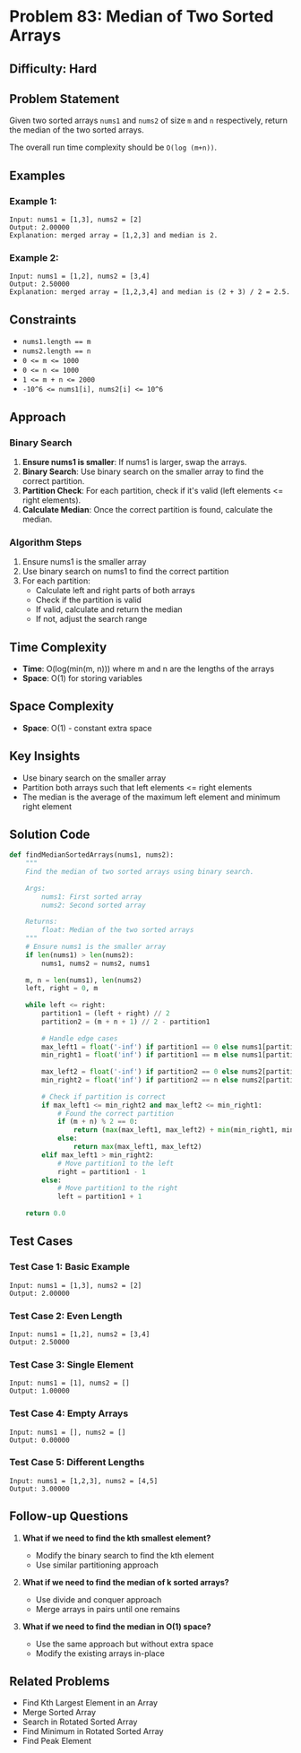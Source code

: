 # Problem 83: Median of Two Sorted Arrays

## Difficulty: Hard

## Problem Statement

Given two sorted arrays `nums1` and `nums2` of size `m` and `n` respectively, return the median of the two sorted arrays.

The overall run time complexity should be `O(log (m+n))`.

## Examples

### Example 1:
```
Input: nums1 = [1,3], nums2 = [2]
Output: 2.00000
Explanation: merged array = [1,2,3] and median is 2.
```

### Example 2:
```
Input: nums1 = [1,2], nums2 = [3,4]
Output: 2.50000
Explanation: merged array = [1,2,3,4] and median is (2 + 3) / 2 = 2.5.
```

## Constraints

- `nums1.length == m`
- `nums2.length == n`
- `0 <= m <= 1000`
- `0 <= n <= 1000`
- `1 <= m + n <= 2000`
- `-10^6 <= nums1[i], nums2[i] <= 10^6`

## Approach

### Binary Search

1. **Ensure nums1 is smaller**: If nums1 is larger, swap the arrays.
2. **Binary Search**: Use binary search on the smaller array to find the correct partition.
3. **Partition Check**: For each partition, check if it's valid (left elements <= right elements).
4. **Calculate Median**: Once the correct partition is found, calculate the median.

### Algorithm Steps

1. Ensure nums1 is the smaller array
2. Use binary search on nums1 to find the correct partition
3. For each partition:
   - Calculate left and right parts of both arrays
   - Check if the partition is valid
   - If valid, calculate and return the median
   - If not, adjust the search range

## Time Complexity

- **Time**: O(log(min(m, n))) where m and n are the lengths of the arrays
- **Space**: O(1) for storing variables

## Space Complexity

- **Space**: O(1) - constant extra space

## Key Insights

- Use binary search on the smaller array
- Partition both arrays such that left elements <= right elements
- The median is the average of the maximum left element and minimum right element

## Solution Code

```python
def findMedianSortedArrays(nums1, nums2):
    """
    Find the median of two sorted arrays using binary search.
    
    Args:
        nums1: First sorted array
        nums2: Second sorted array
        
    Returns:
        float: Median of the two sorted arrays
    """
    # Ensure nums1 is the smaller array
    if len(nums1) > len(nums2):
        nums1, nums2 = nums2, nums1
    
    m, n = len(nums1), len(nums2)
    left, right = 0, m
    
    while left <= right:
        partition1 = (left + right) // 2
        partition2 = (m + n + 1) // 2 - partition1
        
        # Handle edge cases
        max_left1 = float('-inf') if partition1 == 0 else nums1[partition1 - 1]
        min_right1 = float('inf') if partition1 == m else nums1[partition1]
        
        max_left2 = float('-inf') if partition2 == 0 else nums2[partition2 - 1]
        min_right2 = float('inf') if partition2 == n else nums2[partition2]
        
        # Check if partition is correct
        if max_left1 <= min_right2 and max_left2 <= min_right1:
            # Found the correct partition
            if (m + n) % 2 == 0:
                return (max(max_left1, max_left2) + min(min_right1, min_right2)) / 2.0
            else:
                return max(max_left1, max_left2)
        elif max_left1 > min_right2:
            # Move partition1 to the left
            right = partition1 - 1
        else:
            # Move partition1 to the right
            left = partition1 + 1
    
    return 0.0
```

## Test Cases

### Test Case 1: Basic Example
```
Input: nums1 = [1,3], nums2 = [2]
Output: 2.00000
```

### Test Case 2: Even Length
```
Input: nums1 = [1,2], nums2 = [3,4]
Output: 2.50000
```

### Test Case 3: Single Element
```
Input: nums1 = [1], nums2 = []
Output: 1.00000
```

### Test Case 4: Empty Arrays
```
Input: nums1 = [], nums2 = []
Output: 0.00000
```

### Test Case 5: Different Lengths
```
Input: nums1 = [1,2,3], nums2 = [4,5]
Output: 3.00000
```

## Follow-up Questions

1. **What if we need to find the kth smallest element?**
   - Modify the binary search to find the kth element
   - Use similar partitioning approach

2. **What if we need to find the median of k sorted arrays?**
   - Use divide and conquer approach
   - Merge arrays in pairs until one remains

3. **What if we need to find the median in O(1) space?**
   - Use the same approach but without extra space
   - Modify the existing arrays in-place

## Related Problems

- Find Kth Largest Element in an Array
- Merge Sorted Array
- Search in Rotated Sorted Array
- Find Minimum in Rotated Sorted Array
- Find Peak Element
